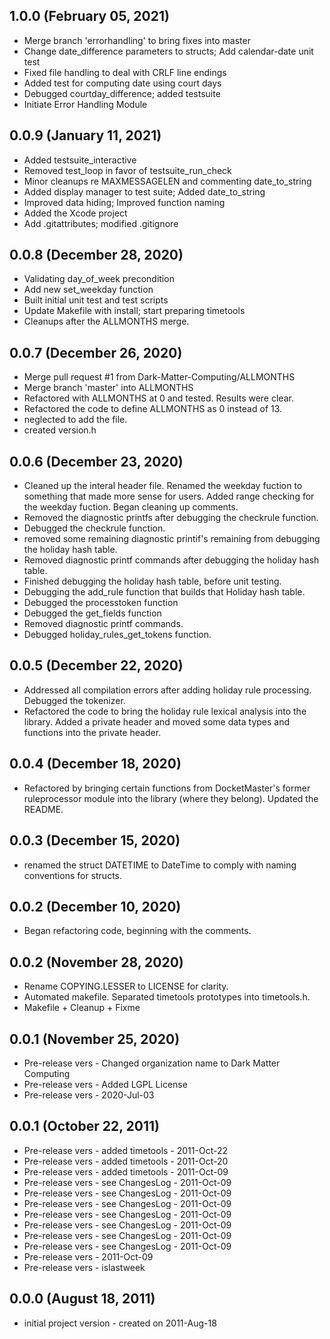 ## 1.0.0 (February 05, 2021)
  - Merge branch 'errorhandling' to bring fixes into master
  - Change date_difference parameters to structs; Add calendar-date unit test
  - Fixed file handling to deal with CRLF line endings
  - Added test for computing date using court days
  - Debugged courtday_difference; added testsuite
  - Initiate Error Handling Module
  
  ## 0.0.9 (January 11, 2021)
  - Added testsuite_interactive
  - Removed test_loop in favor of testsuite_run_check
  - Minor cleanups re MAXMESSAGELEN and commenting date_to_string
  - Added display manager to test suite; Added date_to_string
  - Improved data hiding; Improved function naming
  - Added the Xcode project
  - Add .gitattributes; modified .gitignore
  
  ## 0.0.8 (December 28, 2020)
  - Validating day_of_week precondition
  - Add new set_weekday function
  - Built initial unit test and test scripts
  - Update Makefile with install; start preparing timetools
  - Cleanups after the ALLMONTHS merge.
  
  ## 0.0.7 (December 26, 2020)
  - Merge pull request #1 from Dark-Matter-Computing/ALLMONTHS
  - Merge branch 'master' into ALLMONTHS
  - Refactored with ALLMONTHS at 0 and tested. Results were clear.
  - Refactored the code to define ALLMONTHS as 0 instead of 13.
  - neglected to add the file.
  - created version.h
  
  ## 0.0.6 (December 23, 2020)
  - Cleaned up the interal header file. Renamed the weekday fuction to something that made more sense for users. Added range checking for the weekday fuction. Began cleaning up comments.
  - Removed the diagnostic printfs after debugging the checkrule function.
  - Debugged the checkrule function.
  - removed some remaining diagnostic printif's remaining from debugging the holiday hash table.
  - Removed diagnostic printf commands after debugging the holiday hash table.
  - Finished debugging the holiday hash table, before unit testing.
  - Debugging the add_rule function that builds that Holiday hash table.
  - Debugged the processtoken function
  - Debugged the get_fields function
  - Removed diagnostic printf commands.
  - Debugged holiday_rules_get_tokens function.
  
  ## 0.0.5 (December 22, 2020)
  - Addressed all compilation errors after adding holiday rule processing. Debugged the tokenizer.
  - Refactored the code to bring the holiday rule lexical analysis into the library. Added a private header and moved some data types and functions into the private header.
  
  ## 0.0.4 (December 18, 2020)
  - Refactored by bringing certain functions from DocketMaster's former ruleprocessor module into the library (where they belong). Updated the README.
  
  ## 0.0.3 (December 15, 2020)
  - renamed the struct DATETIME to DateTime to comply with naming conventions for structs.
  
  ## 0.0.2 (December 10, 2020)
  - Began refactoring code, beginning with the comments.
  
  ## 0.0.2 (November 28, 2020)
  - Rename COPYING.LESSER to LICENSE for clarity.
  - Automated makefile. Separated timetools prototypes into timetools.h.
  - Makefile + Cleanup + Fixme
  
  ## 0.0.1 (November 25, 2020)
  - Pre-release vers - Changed organization name to Dark Matter Computing
  - Pre-release vers - Added LGPL License
  - Pre-release vers - 2020-Jul-03
  
  ## 0.0.1 (October 22, 2011)
  - Pre-release vers - added timetools - 2011-Oct-22
  - Pre-release vers - added timetools - 2011-Oct-20
  - Pre-release vers - added timetools - 2011-Oct-09
  - Pre-release vers - see ChangesLog - 2011-Oct-09
  - Pre-release vers - see ChangesLog - 2011-Oct-09
  - Pre-release vers - see ChangesLog - 2011-Oct-09
  - Pre-release vers - see ChangesLog - 2011-Oct-09
  - Pre-release vers - see ChangesLog - 2011-Oct-09
  - Pre-release vers - see ChangesLog - 2011-Oct-09
  - Pre-release vers - see ChangesLog - 2011-Oct-09
  - Pre-release vers -  2011-Oct-09
  - Pre-release vers - islastweek
  
  ## 0.0.0 (August 18, 2011)
  - initial project version - created on 2011-Aug-18



